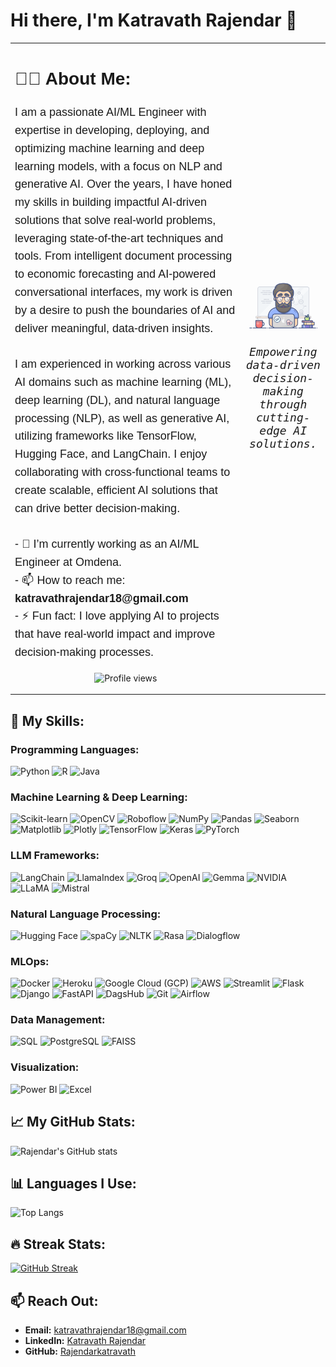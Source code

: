 # Hi there, I'm Katravath Rajendar 👋 

<table>
  <tr>
    <td>
      <h2 style="font-family: Arial, sans-serif; font-size: 28px;">👨‍💻 About Me:</h2>
      <p style="font-family: 'Trebuchet MS', sans-serif; font-size: 18px; line-height: 1.6;">
        I am a passionate AI/ML Engineer with expertise in developing, deploying, and optimizing machine learning and deep learning models, with a focus on NLP and generative AI. Over the years, I have honed my skills in building impactful AI-driven solutions that solve real-world problems, leveraging state-of-the-art techniques and tools. From intelligent document processing to economic forecasting and AI-powered conversational interfaces, my work is driven by a desire to push the boundaries of AI and deliver meaningful, data-driven insights.<br><br>
        I am experienced in working across various AI domains such as machine learning (ML), deep learning (DL), and natural language processing (NLP), as well as generative AI, utilizing frameworks like TensorFlow, Hugging Face, and LangChain. I enjoy collaborating with cross-functional teams to create scalable, efficient AI solutions that can drive better decision-making.<br><br>
        - 🔭 I’m currently working as an AI/ML Engineer at Omdena.<br>
        - 📫 How to reach me: <b>katravathrajendar18@gmail.com</b><br>
        - ⚡ Fun fact: I love applying AI to projects that have real-world impact and improve decision-making processes.
      </p>
      <p style="text-align: center;">
        <img src="https://komarev.com/ghpvc/?username=Rajendarkatravath&color=blue&style=flat-square" alt="Profile views">
      </p>
    </td>
    <td>
      <img src="https://github.com/Rajendarkatravath/KatravathRajendar/blob/main/programmer.gif" width="300" />
      <p style="text-align: center; font-family: 'Lucida Console', monospace; font-size: 18px; font-style: italic;">
        Empowering data-driven decision-making through cutting-edge AI solutions.
      </p>
    </td>
  </tr>
</table>

## 🚀 My Skills:

### Programming Languages:
![Python](https://img.shields.io/badge/-Python-333?style=flat&logo=python)
![R](https://img.shields.io/badge/-R-276DC3?style=flat&logo=r)
![Java](https://img.shields.io/badge/-Java-007396?style=flat&logo=java)

### Machine Learning & Deep Learning:
![Scikit-learn](https://img.shields.io/badge/-Scikit--learn-F7931E?style=flat&logo=scikit-learn&logoColor=white)
![OpenCV](https://img.shields.io/badge/-OpenCV-5C3EE8?style=flat&logo=opencv&logoColor=white)
![Roboflow](https://img.shields.io/badge/-Roboflow-000000?style=flat&logo=roboflow&logoColor=white)
![NumPy](https://img.shields.io/badge/-NumPy-013243?style=flat&logo=numpy)
![Pandas](https://img.shields.io/badge/-Pandas-150458?style=flat&logo=pandas)
![Seaborn](https://img.shields.io/badge/-Seaborn-333?style=flat&logo=seaborn)
![Matplotlib](https://img.shields.io/badge/-Matplotlib-333?style=flat&logo=matplotlib)
![Plotly](https://img.shields.io/badge/-Plotly-239120?style=flat&logo=plotly)
![TensorFlow](https://img.shields.io/badge/-TensorFlow-FF6F00?style=flat&logo=tensorflow)
![Keras](https://img.shields.io/badge/-Keras-D00000?style=flat&logo=keras)
![PyTorch](https://img.shields.io/badge/-PyTorch-EE4C2C?style=flat&logo=pytorch)

### LLM Frameworks:
![LangChain](https://img.shields.io/badge/-LangChain-333?style=flat&logo=langchain)
![LlamaIndex](https://img.shields.io/badge/-LlamaIndex-FF6F00?style=flat&logo=llama)
![Groq](https://img.shields.io/badge/-Groq-333?style=flat&logo=groq)
![OpenAI](https://img.shields.io/badge/-OpenAI-333?style=flat&logo=openai)
![Gemma](https://img.shields.io/badge/-Gemma-FF6F00?style=flat&logo=gemma)
![NVIDIA](https://img.shields.io/badge/-NVIDIA-76B900?style=flat&logo=nvidia)
![LLaMA](https://img.shields.io/badge/-LLaMA-333?style=flat&logo=llama)
![Mistral](https://img.shields.io/badge/-Mistral-333?style=flat&logo=mistral)

### Natural Language Processing:
![Hugging Face](https://img.shields.io/badge/-Hugging%20Face-FF9900?style=flat&logo=hugging-face)
![spaCy](https://img.shields.io/badge/-spaCy-09A3D5?style=flat&logo=spacy)
![NLTK](https://img.shields.io/badge/-NLTK-007396?style=flat&logo=python)
![Rasa](https://img.shields.io/badge/-Rasa-5B8DEE?style=flat&logo=rasa)
![Dialogflow](https://img.shields.io/badge/-Dialogflow-FF9800?style=flat&logo=dialogflow)

### MLOps:
![Docker](https://img.shields.io/badge/-Docker-2496ED?style=flat&logo=docker)
![Heroku](https://img.shields.io/badge/-Heroku-430098?style=flat&logo=heroku)
![Google Cloud (GCP)](https://img.shields.io/badge/-Google%20Cloud-4285F4?style=flat&logo=google-cloud)
![AWS](https://img.shields.io/badge/-Amazon%20AWS-232F3E?style=flat&logo=amazon-aws)
![Streamlit](https://img.shields.io/badge/-Streamlit-FF4B4B?style=flat&logo=streamlit)
![Flask](https://img.shields.io/badge/-Flask-333?style=flat&logo=flask)
![Django](https://img.shields.io/badge/-Django-092E20?style=flat&logo=django)
![FastAPI](https://img.shields.io/badge/-FastAPI-009688?style=flat&logo=fastapi)
![DagsHub](https://img.shields.io/badge/-DagsHub-3367D6?style=flat&logo=dagshub)
![Git](https://img.shields.io/badge/-Git-F05032?style=flat&logo=git)
![Airflow](https://img.shields.io/badge/-Airflow-017CEE?style=flat&logo=apache-airflow)

### Data Management:
![SQL](https://img.shields.io/badge/-SQL-4479A1?style=flat&logo=mysql)
![PostgreSQL](https://img.shields.io/badge/-PostgreSQL-336791?style=flat&logo=postgresql)
![FAISS](https://img.shields.io/badge/-FAISS-333?style=flat&logo=faiss)

### Visualization:
![Power BI](https://img.shields.io/badge/-Power%20BI-F2C811?style=flat&logo=powerbi)
![Excel](https://img.shields.io/badge/-Excel-217346?style=flat&logo=microsoft-excel)

## 📈 My GitHub Stats:
![Rajendar's GitHub stats](https://github-readme-stats.vercel.app/api?username=Rajendarkatravath&show_icons=true&theme=radical)

## 📊 Languages I Use:
![Top Langs](https://github-readme-stats.vercel.app/api/top-langs/?username=Rajendarkatravath&layout=compact)

## 🔥 Streak Stats:
[![GitHub Streak](https://streak-stats.demolab.com/?user=Rajendarkatravath&theme=radical)](https://git.io/streak-stats)

## 📫 Reach Out:
- **Email:** katravathrajendar18@gmail.com
- **LinkedIn:** [Katravath Rajendar](https://www.linkedin.com/in/rajendar-katravath-461b39216/)
- **GitHub:** [Rajendarkatravath](https://github.com/Rajendarkatravath)


